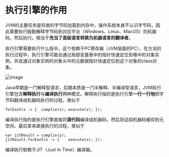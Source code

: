 # 执行引擎的作用

JVM的主要任务是将类的字节码加载到内存中，操作系统本身不认识字节码，因此需要执行殷勤解释字节码到对应平台（Windows、Linux、MacOS）的机器码，然后执行。相当于**充当了高级语言转换为机器语言的翻译者**。

执行引擎需要执行什么指令，这个依赖于PC寄存器（JVM层面的PC），在方法的执行过程中，执行引擎可能会通过局部变量表中的指针快速定位到堆中的对象实例，并且通过对象实例的对象头中的元数据指针快速定位到这个对象的class对象。

![image](https://user-images.githubusercontent.com/48977889/157137337-21628ec2-41ee-4a06-bef6-192f098ac2d7.png)

Java早期是一门解释型语言，后期本质是一门半解释、半编译型语言，JVM执行引擎包含**解释执行**与**编译执行**两种模式。解释执行指的是执行引擎**一行一行地**把字节码翻译成机器码执行的过程，类似于

```
forEach(x -> {	complie(x);	execute(x);	});
```

编译执行指的是执行引擎直接将**源代码**编译成机器码，然后将这段机器码缓存到元空间，最后拿来直接执行的过程，类似于 

```
var jitResult = complie(y);
jitResult.forEach(x -> {	execute(x);	});
```

编译执行依赖于JIT（Just In Time）编译器。